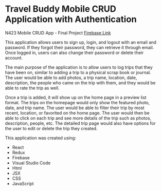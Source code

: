 # Travel Buddy Mobile CRUD Application with Authentication
 N423 Mobile CRUD App - Final Project
 [Firebase Link](https://tripjournal-293122.web.app/signup)
 
 This application allows users to sign up, login, and logout with an email and password. If they forgot their password, they can retrieve it through email. Once logged in, users can also change their password or delete their account.
 
 The main purpose of the application is to allow users to log trips that they have been on, similar to adding a trip to a physical scrap book or journal. The user would be able to add photos, a trip name, location, date, description, the people who came on the trip with them, and they would be able to rate the trip as well. 
 
 Once a trip is added, it will show up on the home page in a preview list format. The trips on the homepage would only show the featured photo, date, and trip name. The user would be able to filter their trip by most recent, location, or favorited on the home page. The user would then be able to click on each trip and see more details of the trip such as photos, description, people, etc. The detailed trip page would also have options for the user to edit or delete the trip they created. 
 
 This application was created using:
  * React
  * Redux
  * Firebase
  * Visual Studio Code
  * Html
  * JSX
  * CSS
  * JavaScript
  
 
 
 
 
 

